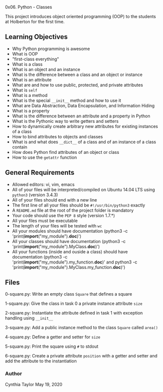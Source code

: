 0x06. Python - Classes

This project introduces object oriented programming (OOP) to the students at Holberton for the first time.

## Learning Objectives
- Why Python programming is awesome
- What is OOP
- "first-class everything"
- What is a class
- What is an object and an instance
- What is the difference between a class and an object or instance
- What is an attribute
- What are and how to use public, protected, and private attributes
- What is `self`
- What is a method
- What is the special `__init__` method and how to use it
- What are Data Abstraction, Data Encapsulation, and Information Hiding
- What is a property
- What is the difference between an attribute and a property in Python
- What is the Pythonic way to write getters and setters
- How to dynamically create arbitrary new attributes for existing instances of a class
- How to bind attributes to objects and classes
- What is and what does `__dict__` of a class and of an instance of a class contain
- How does Python find attributes of an object or class
- How to use the `getattr` function

## General Requirements
- Allowed editors: vi, vim, emacs
- All of your files will be interpreted/compiled on Ubuntu 14.04 LTS using `python3` (version 3.4.3)
- All of your files should end with a new line
- The first line of all your files should be `#!/usr/bin/python3` exactly
- A `README.md` file at the root of the project folder is mandatory
- Your code should use the `PEP 8` style (version 1.7.*)
- All your files must be executable
- The length of your files will be tested with `wc`
- All your modules should have documentation (python3 -c 'print(__import__("my_module").__doc__)')
- All your classes should have documentation (python3 -c 'print(__import__("my_module").MyClass.__doc__)')
- All your functions (inside and ouside a class) should have documentation (python3 -c 'print(__import__("my_module").my_function.__doc__)' and python3 -c 'print(__import__("my_module").MyClass.my_function.__doc__)')

## Files
0-square.py:
	Write an empty class `Square` that defines a square

1-square.py:
	Give the class in task 0 a private instance attribute `size`

2-square.py:
	Instantiate the attribute defined in task 1 with exception handling using `__init__`

3-square.py:
	Add a public instance method to the class `Square` called `area()`

4-square.py:
	Define a getter and setter for `size`

5-square.py:
	Print the square using `#` to stdout

6-square.py:
	Create a private attribute `position` with a getter and setter and add the attribute to the instantiation

### Author
Cynthia Taylor
May 19, 2020
